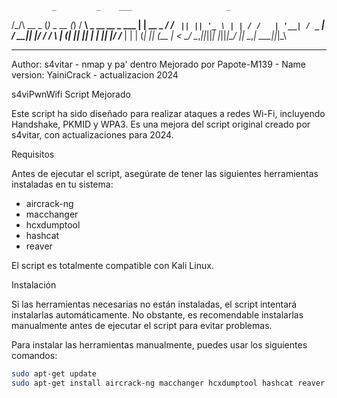              _         _    ___                     _    
/\_/\  __ _ (_) _ __  (_)  / __\ _ __   __ _   ___ | | __
\_ _/ / _` || || '_ \ | | / /   | '__| / _` | / __|| |/ /
 / \ | (_| || || | | || |/ /___ | |   | (_| || (__ |   < 
 \_/  \__,_||_||_| |_||_|\____/ |_|    \__,_| \___||_|\_\

------------

Author: s4vitar - nmap y pa' dentro
Mejorado por Papote-M139 - Name version: YainiCrack -  actualizacion 2024

 s4viPwnWifi Script Mejorado

Este script ha sido diseñado para realizar ataques a redes Wi-Fi, incluyendo Handshake, PKMID y WPA3. Es una mejora del script original creado por s4vitar, con actualizaciones para 2024.

 Requisitos

Antes de ejecutar el script, asegúrate de tener las siguientes herramientas instaladas en tu sistema:

- aircrack-ng
- macchanger
- hcxdumptool
- hashcat
- reaver

El script es totalmente compatible con Kali Linux.

 Instalación

Si las herramientas necesarias no están instaladas, el script intentará instalarlas automáticamente. No obstante, es recomendable instalarlas manualmente antes de ejecutar el script para evitar problemas.

Para instalar las herramientas manualmente, puedes usar los siguientes comandos:

```bash
sudo apt-get update
sudo apt-get install aircrack-ng macchanger hcxdumptool hashcat reaver -y
